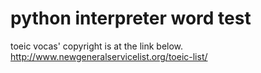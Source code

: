# python interpreter word test

toeic vocas' copyright is at the link below.
http://www.newgeneralservicelist.org/toeic-list/
